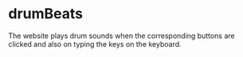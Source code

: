 # drumBeats
The website plays drum sounds when the corresponding buttons are clicked and also on typing the keys on the keyboard.
